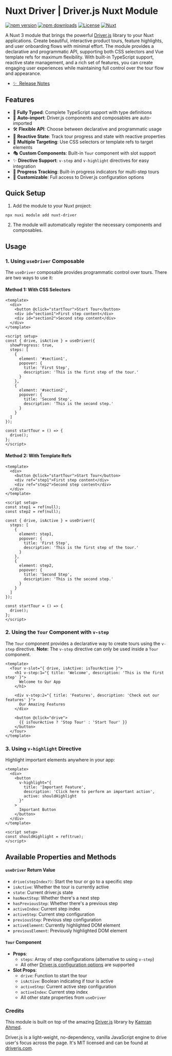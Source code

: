 # Nuxt Driver | Driver.js Nuxt Module

[![npm version][npm-version-src]][npm-version-href]
[![npm downloads][npm-downloads-src]][npm-downloads-href]
[![License][license-src]][license-href]
[![Nuxt][nuxt-src]][nuxt-href]

A Nuxt 3 module that brings the powerful [Driver.js](https://driverjs.com/) library to your Nuxt applications. Create beautiful, interactive product tours, feature highlights, and user onboarding flows with minimal effort. The module provides a declarative and programmatic API, supporting both CSS selectors and Vue template refs for maximum flexibility. With built-in TypeScript support, reactive state management, and a rich set of features, you can create engaging user experiences while maintaining full control over the tour flow and appearance.

- [✨ &nbsp;Release Notes](/CHANGELOG.md)
<!-- - [📖 &nbsp;Documentation](https://example.com) -->

## Features

- 🎨 **Fully Typed**: Complete TypeScript support with type definitions
- 🔌 **Auto-import**: Driver.js components and composables are auto-imported
- 🛠️ **Flexible API**: Choose between declarative and programmatic usage
- 🔄 **Reactive State**: Track tour progress and state with reactive properties
- 🎯 **Multiple Targeting**: Use CSS selectors or template refs to target elements
- 🎭 **Custom Components**: Built-in `Tour` component with slot support
- ✨ **Directive Support**: `v-step` and `v-highlight` directives for easy integration
- 🔄 **Progress Tracking**: Built-in progress indicators for multi-step tours
- 🎨 **Customizable**: Full access to Driver.js configuration options

## Quick Setup

1. Add the module to your Nuxt project:

```bash
npx nuxi module add nuxt-driver
```

2. The module will automatically register the necessary components and composables.

## Usage

### 1. Using `useDriver` Composable

The `useDriver` composable provides programmatic control over tours. There are two ways to use it:

#### Method 1: With CSS Selectors
```vue
<template>
  <div>
    <button @click="startTour">Start Tour</button>
    <div id="section1">First step content</div>
    <div id="section2">Second step content</div>
  </div>
</template>

<script setup>
const { drive, isActive } = useDriver({
  showProgress: true,
  steps: [
    {
      element: '#section1',
      popover: {
        title: 'First Step',
        description: 'This is the first step of the tour.'
      }
    },
    {
      element: '#section2',
      popover: {
        title: 'Second Step',
        description: 'This is the second step.'
      }
    }
  ]
});

const startTour = () => {
  drive();
};
</script>
```

#### Method 2: With Template Refs
```vue
<template>
  <div>
    <button @click="startTour">Start Tour</button>
    <div ref="step1">First step content</div>
    <div ref="step2">Second step content</div>
  </div>
</template>

<script setup>
const step1 = ref(null);
const step2 = ref(null);

const { drive, isActive } = useDriver({
  steps: [
    {
      element: step1,
      popover: {
        title: 'First Step',
        description: 'This is the first step of the tour.'
      }
    },
    {
      element: step2,
      popover: {
        title: 'Second Step',
        description: 'This is the second step.'
      }
    }
  ]
});

const startTour = () => {
  drive();
};
</script>
```

### 2. Using the `Tour` Component with `v-step`

The `Tour` component provides a declarative way to create tours using the `v-step` directive. **Note:** The `v-step` directive can only be used inside a `Tour` component.

```vue
<template>
  <Tour v-slot="{ drive, isActive: isTourActive }">
    <h1 v-step:1="{ title: 'Welcome', description: 'This is the first step' }">
      Welcome to Our App
    </h1>
    
    <div v-step:2="{ title: 'Features', description: 'Check out our features' }">
      Our Amazing Features
    </div>
    
    <button @click="drive">
      {{ isTourActive ? 'Stop Tour' : 'Start Tour' }}
    </button>
  </Tour>
</template>
```

### 3. Using `v-highlight` Directive

Highlight important elements anywhere in your app:

```vue
<template>
  <div>
    <button 
      v-highlight="{
        title: 'Important Feature',
        description: 'Click here to perform an important action',
        active: shouldHighlight
      }"
    >
      Important Button
    </button>
  </div>
</template>

<script setup>
const shouldHighlight = ref(true);
</script>
```

## Available Properties and Methods

#### `useDriver` Return Value
- `drive(stepIndex?)`: Start the tour or go to a specific step
- `isActive`: Whether the tour is currently active
- `state`: Current driver.js state
- `hasNextStep`: Whether there's a next step
- `hasPreviousStep`: Whether there's a previous step
- `activeIndex`: Current step index
- `activeStep`: Current step configuration
- `previousStep`: Previous step configuration
- `activeElement`: Currently highlighted DOM element
- `previousElement`: Previously highlighted DOM element

#### `Tour` Component
- **Props**:
  - `steps`: Array of step configurations (alternative to using `v-step`)
  - All other [Driver.js configuration options](https://driverjs.com/docs/configuration) are supported
- **Slot Props**:
  - `drive`: Function to start the tour
  - `isActive`: Boolean indicating if tour is active
  - `activeStep`: Current active step configuration
  - `activeIndex`: Current step index
  - All other state properties from `useDriver`


### Credits

This module is built on top of the amazing [Driver.js](https://github.com/kamranahmedse/driver.js) library by [Kamran Ahmed](https://github.com/kamranahmedse).

Driver.js is a light-weight, no-dependency, vanilla JavaScript engine to drive user's focus across the page. It's MIT licensed and can be found at [driverjs.com](https://driverjs.com).


[npm-version-src]: https://img.shields.io/npm/v/nuxt-driverjs/latest.svg?style=flat&colorA=020420&colorB=00DC82
[npm-version-href]: https://www.npmjs.com/package/nuxt-driver

[npm-downloads-src]: https://img.shields.io/npm/dm/nuxt-driverjs.svg?style=flat&colorA=020420&colorB=00DC82
[npm-downloads-href]: https://www.npmjs.com/package/nuxt-driver

[license-src]: https://img.shields.io/npm/l/nuxt-driverjs.svg?style=flat&colorA=020420&colorB=00DC82
[license-href]: https://www.npmjs.com/package/nuxt-driver

[nuxt-src]: https://img.shields.io/badge/Nuxt-020420?logo=nuxt.js
[nuxt-href]: https://nuxt.com